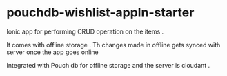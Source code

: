 # pouchdb-wishlist-appln-starter

Ionic app for performing CRUD operation on the items .

It comes with offline storage . Th changes made in offline gets synced with server once the app goes online 

Integrated with Pouch db for offline storage and the server is cloudant .


